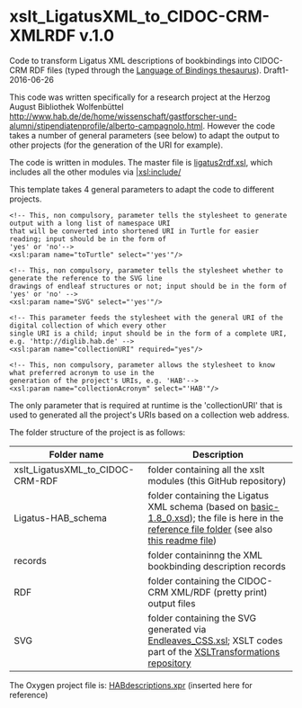 # xslt_LigatusXML_to_CIDOC-CRM-XMLRDF v.1.0
Code to transform Ligatus XML descriptions of bookbindings into CIDOC-CRM RDF files (typed through the [Language of Bindings thesaurus](http://www.ligatus.org.uk/lob/hierarchy)). Draft1-2016-06-26

This code was written specifically for a research project at the Herzog August Bibliothek Wolfenbüttel <http://www.hab.de/de/home/wissenschaft/gastforscher-und-alumni/stipendiatenprofile/alberto-campagnolo.html>. However the code takes a number of general parameters (see below) to adapt the output to other projects (for the generation of the URI for example).

The code is written in modules. The master file is [ligatus2rdf.xsl](https://github.com/acampagnolo/xslt_LigatusXML_to_CIDOC-CRM-RDF/blob/master/ligatus2rdf.xsl), which includes all the other modules via 
   |<xsl:include/>

This template takes 4 general parameters to adapt the code to different projects.

   
    <!-- This, non compulsory, parameter tells the stylesheet to generate output with a long list of namespace URI
    that will be converted into shortened URI in Turtle for easier reading; input should be in the form of
    'yes' or 'no'-->
    <xsl:param name="toTurtle" select="'yes'"/>
    
    <!-- This, non compulsory, parameter tells the stylesheet whether to generate the reference to the SVG line
    drawings of endleaf structures or not; input should be in the form of 'yes' or 'no' -->
    <xsl:param name="SVG" select="'yes'"/>
    
    <!-- This parameter feeds the stylesheet with the general URI of the digital collection of which every other
    single URI is a child; input should be in the form of a complete URI, e.g. 'http://diglib.hab.de' -->
    <xsl:param name="collectionURI" required="yes"/>
    
    <!-- This, non compulsory, parameter allows the stylesheet to know what preferred acronym to use in the 
    generation of the project's URIs, e.g. 'HAB'-->
    <xsl:param name="collectionAcronym" select="'HAB'"/>

The only parameter that is required at runtime is the 'collectionURI' that is used to generated all the project's URIs based on a collection web address. 

The folder structure of the project is as follows:

Folder name | Description
--- | ---
xslt_LigatusXML_to_CIDOC-CRM-RDF | folder containing all the xslt modules (this GitHub repository)
Ligatus-HAB_schema |  folder containing the Ligatus XML schema (based on [basic-1.8_0.xsd](http://www.ligatus.org.uk/stcatherines/sites/ligatus.org.uk.stcatherines/files/basic-1.8_0.xsd)); the file is here in the [reference file folder](https://github.com/acampagnolo/xslt_LigatusXML_to_CIDOC-CRM-RDF/tree/master/referenceFiles) (see also [this readme file](https://github.com/acampagnolo/xslt_LigatusXML_to_CIDOC-CRM-RDF/blob/master/referenceFiles/README.md))
records | folder containinng the XML bookbinding description records
RDF | folder containing the CIDOC-CRM XML/RDF (pretty print) output files
SVG | folder containing the SVG generated via [Endleaves_CSS.xsl](https://github.com/acampagnolo/xslt_LigatusXML_to_CIDOC-CRM-RDF/blob/master/EndleavesSVG/XSLT/Endleaves_CSS.xsl); XSLT codes part of the [XSLTransformations repository](https://github.com/acampagnolo/XSLTransformations)


The Oxygen project file is: [HABdescriptions.xpr](https://github.com/acampagnolo/xslt_LigatusXML_to_CIDOC-CRM-RDF/blob/master/referenceFiles/HABdescriptions.xpr) (inserted here for reference)
